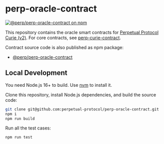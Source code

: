 # perp-oracle-contract

[![@perp/perp-oracle-contract on npm](https://img.shields.io/npm/v/@perp/perp-oracle-contract?style=flat-square)](https://www.npmjs.com/package/@perp/perp-oracle-contract)

This repository contains the oracle smart contracts for [Perpetual Protocol Curie (v2)](https://perp.com/). For core contracts, see [perp-curie-contract](https://github.com/perpetual-protocol/perp-curie-contract).

Contract source code is also published as npm package:

- [@perp/perp-oracle-contract](https://www.npmjs.com/package/@perp/perp-oracle-contract)

## Local Development

You need Node.js 16+ to build. Use [nvm](https://github.com/nvm-sh/nvm) to install it.

Clone this repository, install Node.js dependencies, and build the source code:

```bash
git clone git@github.com:perpetual-protocol/perp-oracle-contract.git
npm i
npm run build
```

Run all the test cases:

```bash
npm run test
```
